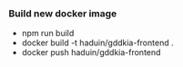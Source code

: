 ### Build new docker image
* npm run build
* docker build -t haduin/gddkia-frontend .
* docker push haduin/gddkia-frontend